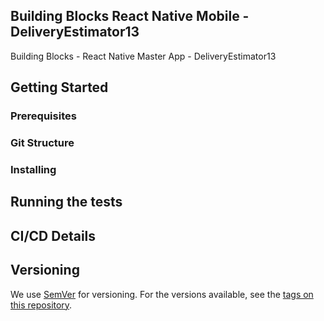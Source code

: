 ## Building Blocks React Native Mobile -  DeliveryEstimator13

Building Blocks - React Native Master App - DeliveryEstimator13

## Getting Started

### Prerequisites

### Git Structure

### Installing

## Running the tests

## CI/CD Details

## Versioning

We use [SemVer](http://semver.org/) for versioning. For the versions available, see the [tags on this repository](https://github.com/your/project/tags).